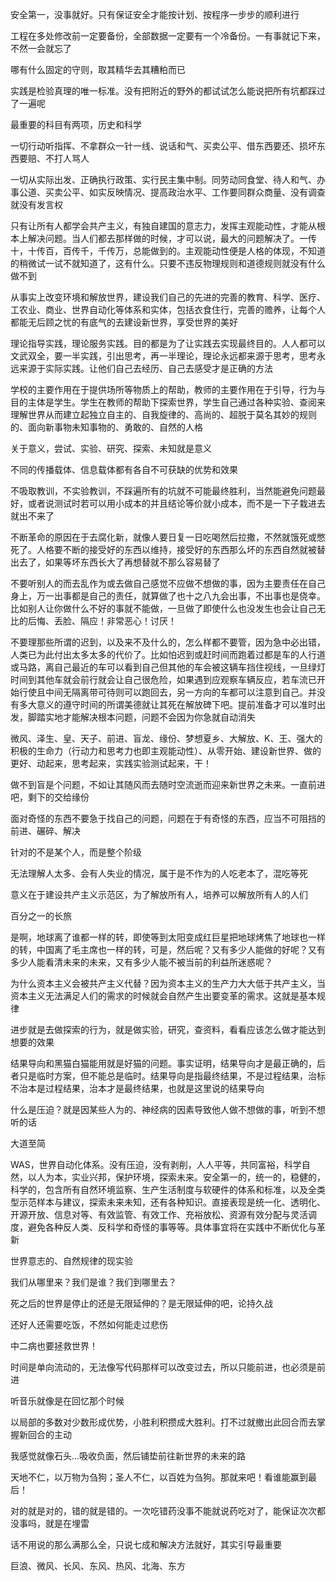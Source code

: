 安全第一，没事就好。只有保证安全才能按计划、按程序一步步的顺利进行

工程在多处修改前一定要备份，全部数据一定要有一个冷备份。一有事就记下来，不然一会就忘了

哪有什么固定的守则，取其精华去其糟粕而已

实践是检验真理的唯一标准。没有把附近的野外的都试试怎么能说把所有坑都踩过了一遍呢

最重要的科目有两项，历史和科学

一切行动听指挥、不拿群众一针一线、说话和气、买卖公平、借东西要还、损坏东西要赔、不打人骂人

一切从实际出发、正确执行政策、实行民主集中制。同劳动同食堂、待人和气、办事公道、买卖公平、如实反映情况、提高政治水平、工作要同群众商量、没有调查就没有发言权

只有让所有人都学会共产主义，有独自建国的意志力，发挥主观能动性，才能从根本上解决问题。当人们都去那样做的时候，才可以说，最大的问题解决了。一传十，十传百，百传千，千传万，总能做到的。主观能动性便是人格的体现，不知道的稍微试一试不就知道了，这有什么。只要不违反物理规则和道德规则就没有什么做不到

从事实上改变环境和解放世界，建设我们自己的先进的完善的教育、科学、医疗、工农业、商业、世界自动化等体系和实体，包括衣食住行，完善的赡养，让每个人都能无后顾之忧的有底气的去建设新世界，享受世界的美好

理论指导实践，理论服务实践。目的都是为了让实践去实现最终目的。人人都可以文武双全，要一半实践，引出思考，再一半理论，理论永远都来源于思考，思考永远来源于实际实践。让他们自己去经历、自己去感受才是正确的方法

学校的主要作用在于提供场所等物质上的帮助，教师的主要作用在于引导，行为与目的主体是学生。学生在教师的帮助下探索世界，学生自己通过各种实验、查阅来理解世界从而建立起独立自主的、自我旋律的、高尚的、超脱于莫名其妙的规则的、面向新事物未知事物的、勇敢的、自然的人格

关于意义，尝试、实验、研究、探索、未知就是意义

不同的传播载体、信息载体都有各自不可获缺的优势和效果

不吸取教训，不实验教训，不踩遍所有的坑就不可能最终胜利，当然能避免问题最好，或者说测试时若可以用小成本的并且结论等价就小成本，而不是一下子栽进去就出不来了

不断革命的原因在于去腐化新，就像人要日复一日吃喝然后拉撒，不然就饿死或憋死了。人格要不断的接受好的东西以维持，接受好的东西那么坏的东西自然就被替出去了，如果等坏东西长大了再想替就不那么容易替了

不要听别人的而去乱作为或去做自己感觉不应做不想做的事，因为主要责任在自己身上，万一出事都是自己的责任，就算做了也十之八九会出事，不出事也是侥幸。比如别人让你做什么不好的事就不能做，一旦做了即使什么也没发生也会让自己无比的后悔、丢脸、隔应！非常恶心！讨厌！

不要理那些所谓的迟到，以及来不及什么的，怎么样都不要管，因为急中必出错，人类已为此付出太多太多的代价了。比如怕迟到或赶时间而跑着过都是车的人行道或马路，离自己最近的车可以看到自己但其他的车会被这辆车挡住视线，一旦绿灯时间到其他车就会前行就会让自己很危险，如果遇到应观察车辆反应，若车流已开始行使且中间无隔离带可待则可以跑回去，另一方向的车都可以注意到自己。并没有多大意义的遵守时间的所谓美德就让其死在解放碑下吧。提前准备才可以准时出发，脚踏实地才能解决根本问题，问题不会因为你急就自动消失

微风、泽生、皇、天子、前进、盲龙、缘份、梦想夏乡、大解放、K、王、强大的积极的生命力（行动力和思考力也即主观能动性）、从零开始、建设新世界、做的更好、动起来，思考起来，实践实验测试起来，干！

做不到盲是个问题，不如让其随风而去随时空流逝而迎来新世界之未来。一直前进吧，剩下的交给缘份

面对奇怪的东西不要急于找自己的问题，问题在于有奇怪的东西，应当不可阻挡的前进、碾碎、解决

针对的不是某个人，而是整个阶级

无法理解人太多、会有人失业的情况，属于是不作为的人吃老本了，混吃等死

意义在于建设共产主义示范区，为了解放所有人，培养可以解放所有人的人们

百分之一的长旅

是啊，地球离了谁都一样的转，即使等到太阳变成红巨星把地球烤焦了地球也一样的转，中国离了毛主席也一样的转，可是，然后呢？又有多少人能做的好呢？又有多少人能看清未来的未来，又有多少人能不被当前的利益所迷惑呢？

为什么资本主义会被共产主义代替？因为资本主义的生产力大大低于共产主义，当资本主义无法满足人们的需求的时候就会自然产生出要变革的需求。这就是基本规律

进步就是去做探索的行为，就是做实验，研究，查资料，看看应该怎么做才能达到想要的效果

结果导向和黑猫白猫能用就是好猫的问题。事实证明，结果导向才是最正确的，后者只是临时方案，但不能总是临时。结果导向是指最终结果，不是过程结果，治标不治本是过程结果，治本才是最终结果，也就是这里说的结果导向

什么是压迫？就是因某些人为的、神经病的因素导致他人做不想做的事，听到不想听的话

大道至简

WAS，世界自动化体系。没有压迫，没有剥削，人人平等，共同富裕，科学自然，以人为本，实业兴邦，保护环境，探索未来。安全第一的，统一的，稳健的，科学的，包含所有自然环境监察、生产生活制度与软硬件的体系和标准，以及全类型示范样本与建议，探索未来未知，还有各种知识。直接表现是统一化、透明化、开源开放、信息对等、有效监管、有效工作、充裕放松、资源有效分配与灵活调度，避免各种反人类、反科学和奇怪的事等等。具体事宜将在实践中不断优化与革新

世界意志的、自然规律的现实验

我们从哪里来？我们是谁？我们到哪里去？

死之后的世界是停止的还是无限延伸的？是无限延伸的吧，论持久战

还好人还需要吃饭，不然如何能走过悲伤

中二病也要拯救世界！

时间是单向流动的，无法像写代码那样可以改变过去，所以只能前进，也必须是前进

听音乐就像是在回忆那个时候

以局部的多数对少数形成优势，小胜利积攒成大胜利。打不过就撤出此回合而去掌握新回合的主动

我感觉就像石头...吸收负面，然后铺垫前往新世界的未来的路

天地不仁，以万物为刍狗；圣人不仁，以百姓为刍狗。那就来吧！看谁能赢到最后！

对的就是对的，错的就是错的。一次吃错药没事不能就说药吃对了，能保证次次都没事吗，就是在埋雷

话不用说的那么满那么全，只说七成和解决方法就好，其实引导最重要

巨浪、微风、长风、东风、热风、北海、东方
